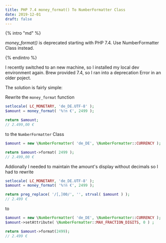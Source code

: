 ```yaml
---
title: PHP 7.4 money_format() To NumberFormatter Class
date: 2019-12-01
draft: false
---
```



{% intro "md" %}

_money_format()_ is deprecated starting with PHP 7.4. Use NumberFormatter Class instead.

{% endintro %}

I recently switched to an new machine, so I installed my local dev environment again. Brew provided 7.4, so I ran into a deprecation Error in an older poject.

The solution is fairly simple:

Rewrite the `money_format` function

```php
setlocale( LC_MONETARY, 'de_DE.UTF-8' );
$amount = money_format( '%!n €', 2499 );

return $amount;
// 2.499,00 €
```

to the `NumberFormatter` Class

```php
$amount = new \NumberFormatter( 'de_DE', \NumberFormatter::CURRENCY );

return $amount->format( 2499 );
// 2.499,00 €
```
Addionally I needed to maintain the amount's display without decimals so I had to rewrite

```php
setlocale( LC_MONETARY, 'de_DE.UTF-8' );
$amount = money_format( '%!n €', 2499 );

return preg_replace( '/[,]00/', '', strval( $amount ) );
// 2.499 €
```
to

```php
$amount = new \NumberFormatter( 'de_DE', \NumberFormatter::CURRENCY );
$amount->setAttribute( \NumberFormatter::MAX_FRACTION_DIGITS, 0 ) ;

return $amount->format(2499);
// 2.499 €
```